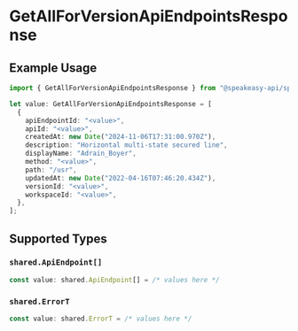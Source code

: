 # GetAllForVersionApiEndpointsResponse

## Example Usage

```typescript
import { GetAllForVersionApiEndpointsResponse } from "@speakeasy-api/speakeasy-client-sdk-typescript/sdk/models/operations";

let value: GetAllForVersionApiEndpointsResponse = [
  {
    apiEndpointId: "<value>",
    apiId: "<value>",
    createdAt: new Date("2024-11-06T17:31:00.970Z"),
    description: "Horizontal multi-state secured line",
    displayName: "Adrain_Boyer",
    method: "<value>",
    path: "/usr",
    updatedAt: new Date("2022-04-16T07:46:20.434Z"),
    versionId: "<value>",
    workspaceId: "<value>",
  },
];
```

## Supported Types

### `shared.ApiEndpoint[]`

```typescript
const value: shared.ApiEndpoint[] = /* values here */
```

### `shared.ErrorT`

```typescript
const value: shared.ErrorT = /* values here */
```


